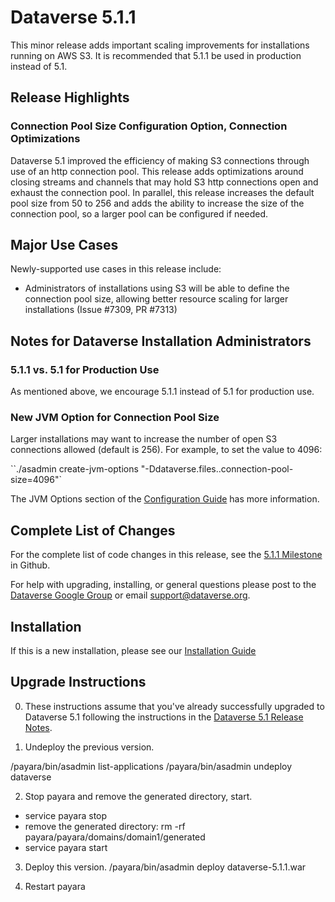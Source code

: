 # Dataverse 5.1.1

This minor release adds important scaling improvements for installations running on AWS S3. It is recommended that 5.1.1 be used in production instead of 5.1.

## Release Highlights

### Connection Pool Size Configuration Option, Connection Optimizations

Dataverse 5.1 improved the efficiency of making S3 connections through use of an http connection pool. This release adds optimizations around closing streams and channels that may hold S3 http connections open and exhaust the connection pool. In parallel, this release increases the default pool size from 50 to 256 and adds the ability to increase the size of the connection pool, so a larger pool can be configured if needed.

## Major Use Cases

Newly-supported use cases in this release include:

- Administrators of installations using S3 will be able to define the connection pool size, allowing better resource scaling for larger installations (Issue #7309, PR #7313)

## Notes for Dataverse Installation Administrators

### 5.1.1 vs. 5.1 for Production Use

As mentioned above, we encourage 5.1.1 instead of 5.1 for production use.

### New JVM Option for Connection Pool Size

Larger installations may want to increase the number of open S3 connections allowed (default is 256). For example, to set the value to 4096:

``./asadmin create-jvm-options "-Ddataverse.files.<id>.connection-pool-size=4096"`

The JVM Options section of the [Configuration Guide](http://guides.dataverse.org/en/5.1.1/installation/config/) has more information.

## Complete List of Changes

For the complete list of code changes in this release, see the [5.1.1 Milestone](https://github.com/IQSS/dataverse/milestone/91?closed=1) in Github.

For help with upgrading, installing, or general questions please post to the [Dataverse Google Group](https://groups.google.com/forum/#!forum/dataverse-community) or email support@dataverse.org.

## Installation

If this is a new installation, please see our [Installation Guide](http://guides.dataverse.org/en/5.1.1/installation/)

## Upgrade Instructions

0. These instructions assume that you've already successfully upgraded to Dataverse 5.1 following the instructions in the [Dataverse 5.1 Release Notes](https://github.com/IQSS/dataverse/releases/tag/v5.1).

1. Undeploy the previous version.

<payara install path>/payara/bin/asadmin list-applications
<payara install path>/payara/bin/asadmin undeploy dataverse

2. Stop payara and remove the generated directory, start.

- service payara stop
- remove the generated directory: rm -rf <payara install path>payara/payara/domains/domain1/generated
- service payara start

3. Deploy this version.
<payara install path>/payara/bin/asadmin deploy <path>dataverse-5.1.1.war

4. Restart payara
